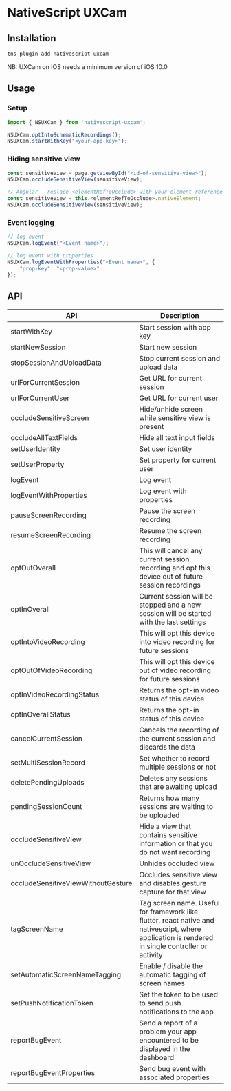 # NativeScript UXCam

## Installation
`tns plugin add nativescript-uxcam`

NB: UXCam on iOS needs a minimum version of iOS 10.0

## Usage

### Setup

```javascript
import { NSUXCam } from 'nativescript-uxcam';

NSUXCam.optIntoSchematicRecordings();
NSUXCam.startWithKey("<your-app-key>");
```

### Hiding sensitive view

```javascript
const sensitiveView = page.getViewById("<id-of-sensitive-view>");
NSUXCam.occludeSensitiveView(sensitiveView);

// Angular - replace <elementRefToOcclude> with your element reference after page is loaded
const sensitiveView = this.<elementRefToOcclude>.nativeElement;
NSUXCam.occludeSensitiveView(sensitiveView);
```

### Event logging

```javascript
// log event
NSUXCam.logEvent("<Event name>");

// log event with properties
NSUXCam.logEventWithProperties("<Event name>", {
    "prop-key": "<prop-value>"
});
```

## API

API | Description
----|----
startWithKey | Start session with app key
startNewSession | Start new session
stopSessionAndUploadData | Stop current session and upload data
urlForCurrentSession | Get URL for current session
urlForCurrentUser | Get URL for current user
occludeSensitiveScreen | Hide/unhide screen while sensitive view is present
occludeAllTextFields | Hide all text input fields
setUserIdentity | Set user identity
setUserProperty | Set property for current user
logEvent | Log event
logEventWithProperties | Log event with properties
pauseScreenRecording | Pause the screen recording
resumeScreenRecording | Resume the screen recording
optOutOverall | This will cancel any current session recording and opt this device out of future session recordings
optInOverall | Current session will be stopped and a new session will be started with the last settings
optIntoVideoRecording | This will opt this device into video recording for future sessions
optOutOfVideoRecording | This will opt this device out of video recording for future sessions
optInVideoRecordingStatus | Returns the opt-in video status of this device
optInOverallStatus | Returns the opt-in status of this device
cancelCurrentSession | Cancels the recording of the current session and discards the data
setMultiSessionRecord | Set whether to record multiple sessions or not
deletePendingUploads | Deletes any sessions that are awaiting upload
pendingSessionCount | Returns how many sessions are waiting to be uploaded
occludeSensitiveView | Hide a view that contains sensitive information or that you do not want recording
unOccludeSensitiveView | Unhides occluded view
occludeSensitiveViewWithoutGesture | Occludes sensitive view and disables gesture capture for that view
tagScreenName | Tag screen name. Useful for framework like flutter, react native and nativescript, where application is rendered in single controller or activity
setAutomaticScreenNameTagging | Enable / disable the automatic tagging of screen names
setPushNotificationToken | Set the token to be used to send push notifications to the app
reportBugEvent | Send a report of a problem your app encountered to be displayed in the dashboard
reportBugEventProperties | Send bug event with associated properties